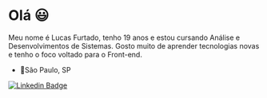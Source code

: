 # Olá 😃
Meu nome é Lucas Furtado, tenho 19 anos e estou cursando Análise e Desenvolvimentos de Sistemas.
Gosto muito de aprender tecnologias novas e tenho o foco voltado para o Front-end.

- 📍São Paulo, SP

 [![Linkedin Badge](https://img.shields.io/badge/-LinkedIn-blue?style=flat-square&logo=Linkedin&logoColor=white&link=https://www.linkedin.com/in/lucas-furtado-b9a6601b7/)](https://www.linkedin.com/in/lucas-furtado-b9a6601b7/)

